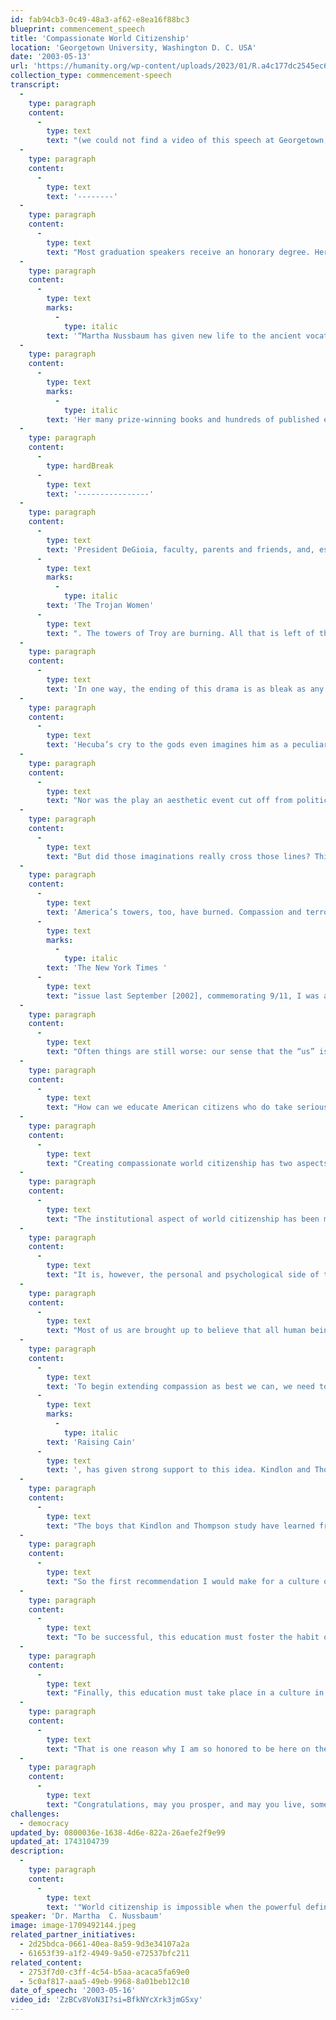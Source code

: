 ```yaml
---
id: fab94cb3-0c49-48a3-af62-e8ea16f88bc3
blueprint: commencement_speech
title: 'Compassionate World Citizenship'
location: 'Georgetown University, Washington D. C. USA'
date: '2003-05-13'
url: 'https://humanity.org/wp-content/uploads/2023/01/R.a4c177dc2545ec679792303d0839e245.jpeg'
collection_type: commencement-speech
transcript:
  -
    type: paragraph
    content:
      -
        type: text
        text: "(we could not find a video of this speech at Georgetown, so we substituted one she gave two years later at UNC Asheville. It's almost as good!)"
  -
    type: paragraph
    content:
      -
        type: text
        text: '--------'
  -
    type: paragraph
    content:
      -
        type: text
        text: "Most graduation speakers receive an honorary degree. Here  --  as a deeply inspiring example of how those introductions often are phrased  --  is Georgetown's introduction of Dr. Nussbaum:"
  -
    type: paragraph
    content:
      -
        type: text
        marks:
          -
            type: italic
        text: '“Martha Nussbaum has given new life to the ancient vocation of the philosopher, understood as a thinker who both pursues deep questions about justice and the good and defends humanity’s highest ideals in the public forum. She has helped us see that the greatest human goods are fragile; that our emotions of love and loss, and their narrative depiction in literature, rightly record this fact; and that the capabilities for living a good human life of the most fragile and vulnerable among us, the women and children of the developing world, deserve shelter and support from their governments and from us all. Although critical of the Stoics’ assessment of our emotions, she has become a premier defender of the cosmopolitan ideal, which has come down to us from the Stoics via Immanuel Kant. Like her beloved Aristotle, Professor Nussbaum does not shrink from examining all sides of human nature. Chided for spending his time studying the movement and digestion of shellfish, Aristotle responded that ‘in every natural thing there is something wonderful.’ Having told us that story, Professor Nussbaum has gone on to examine all of humanity’s wonderful aspects, from our most sublime to what it is that we consider shameful and disgusting.'
  -
    type: paragraph
    content:
      -
        type: text
        marks:
          -
            type: italic
        text: 'Her many prize-winning books and hundreds of published essays cover topics from cosmopolitanism to cloning, from Aristotle’s Movement of Animals to Orwell’s 1984. She has contributed greatly to our understanding of the ideal of liberal education with her book, Cultivating Humanity, winner in 2002 of the Grawemeyer Award in Education. In a forthcoming work, Hiding from Humanity: Disgust, Shame, and the Law – depending on how one counts, perhaps her eleventh book – she examines how disgust and shame themselves can reflect and distort our moral judgment. For her contributions to the study of the ancients, which help us understand ourselves; for her inspired engagement with the full range of human artistic and literary achievement and her insistence on showing us how philosophy can learn from poetry; and for her passionate commitment to understanding and bettering the plight of the least fortunate, Georgetown University is proud to confer upon Martha C. Nussbaum the degree of Doctor of Humane Letters, honoris causa.”'
  -
    type: paragraph
    content:
      -
        type: hardBreak
      -
        type: text
        text: '----------------'
  -
    type: paragraph
    content:
      -
        type: text
        text: 'President DeGioia, faculty, parents and friends, and, especially, graduates: On this day of celebration, I want to ask you to pause for a minute, and to think of the ending of a tragic drama, Euripides’ '
      -
        type: text
        marks:
          -
            type: italic
        text: 'The Trojan Women'
      -
        type: text
        text: ". The towers of Troy are burning. All that is left of the once-proud city is a group of ragged women, bound for slavery, their husbands dead in battle, their sons murdered by the conquering Greeks, their daughters raped. Hecuba their queen invokes the king of the gods, using, remarkably, the language of democratic citizenship: “Son of Kronus, Council-President of Troy, father who gave us birth, do you see these undeserved sufferings that your Trojan people bear?” The Chorus answers grimly, “He sees, and yet the great city is no city. It has perished, and Troy exists no longer.” A little later, Hecuba and the Chorus conclude that the very name of their land has been wiped\_out."
  -
    type: paragraph
    content:
      -
        type: text
        text: 'In one way, the ending of this drama is as bleak as any in the history of tragic drama. Death, rape, slavery, fire destroying the towers, the city’s very name effaced from the record of history by rapacious and murderous Greeks. And yet, of course, it did not happen that way, not exactly. For the story of Troy’s fall is being enacted, some six hundred years after the event, by a company of Greek actors, in the Greek language of a Greek poet, in the presence of all the adult citizens of Athens, most powerful of Greek cities.'
  -
    type: paragraph
    content:
      -
        type: text
        text: 'Hecuba’s cry to the gods even imagines him as a peculiarly Athenian type of civic official, president of the city council. So the name of the land didn’t get wiped out after all. The imaginations of the conquerors were haunted by it, transmitted it, and mourn it. Obsessively their arts repeat the events of long-ago destruction, typically inviting, as here, the audience’s compassion for the women of Troy and blame for their assailants. In its very structure the play makes a claim for the moral value of compassionate imagining, as it asks its audience to partake in the terror of a burning city, of murder and rape and slavery. Insofar as members of the audience are engaged by this drama, feeling fear and grief for the conquered city, they demonstrate the ability of compassion to cross lines of time, place, and nation – and also, in the case of most of the audience, the line of sex, perhaps more difficult yet to cross.'
  -
    type: paragraph
    content:
      -
        type: text
        text: "Nor was the play an aesthetic event cut off from political reality. The dramatic festivals of Athens were sacred festivals strongly connected to the idea of democratic deliberation,\_and the plays of Euripides were particularly well known for their engagement with contemporary events. In this case, the audience that watched The Trojan Women had recently voted to put to death the men of the rebellious colony of Melos and to enslave the women and children. Euripides invites them to contemplate the real human meaning of their actions. Compassion for the women of Troy should at least cause moral unease, reminding Athenians of the full and equal humanity of people who live in distant places, their fully human capacity for\_suffering."
  -
    type: paragraph
    content:
      -
        type: text
        text: "But did those imaginations really cross those lines? Think again of that invocation of Zeus. Trojans, if they worshipped Zeus as king of gods at all, surely did not refer to him as the president of the city council. The term prytanis is an Athenian legal term, completely unknown elsewhere. So it would appear that Hecuba is not a Trojan but a Greek. Her imagination is a Greek democratic (and mostly male) imagination. Maybe that’s a good thing, in the sense that the audience is surely invited to view her as their fellow and equal. But it still should give us pause. Did compassion really enable those Greeks to reach out and think about the real humanity of others, or did it stop short, allowing them to reaffirm the essential Greekness of everything that’s human? They are just us, and we are the ones who suffer humanly. Not those other ones, over in\_Melos."
  -
    type: paragraph
    content:
      -
        type: text
        text: 'America’s towers, too, have burned. Compassion and terror are in the fabric of our lives. And now, like the Athenians, we must grapple with the fact that we have caused devastation in foreign lands. In the lives of Americans since 9/11, we do see evidence of the good work of compassion, as Americans make real to themselves the sufferings of many different people whom they never would otherwise have thought about: bereaved families of so many national and ethnic origins, even, sometimes, Arab-Americans who have suffered unfairly from airport searches and other types of mistreatment. Sometimes our compassion even crosses the national boundary. Tragedy led many people to a new awareness of the sufferings of the women of Afghanistan, and now many of us have compassion for the people of Iraq. All too often, however, the nation is the stopping place. In '
      -
        type: text
        marks:
          -
            type: italic
        text: 'The New York Times '
      -
        type: text
        text: "issue last September [2002], commemorating 9/11, I was asked to comment on how America has changed. I wrote that Americans are becoming more curious and at least a little more knowledgeable about problems of poverty and lack of education in other parts of the world. But when my piece came out, it was on a page with about 20 other pieces, not one of which mentioned any other nation but the U. S., thus casting grave doubt, at least, on my optimistic\_contention."
  -
    type: paragraph
    content:
      -
        type: text
        text: "Often things are still worse: our sense that the “us” is all that matters can easily flip over into a demonizing of an imagined “them”, a group of outsiders who are imagined as enemies of the invulnerability and the pride of the all-important “us.” Just as parents’ compassion for their own children can all too easily slide into an attitude that promotes the defeat of other people’s children, so too with patriotism: compassion for our fellow Americans can all too easily slide over into an attitude that wants America to come out on top, defeating or subordinating other peoples or nations. Such attitudes have played an unfortunate role in much of the rhetoric surrounding the war with Iraq. We have been encouraged to be like sports fans cheering for our team, rather than as responsible world citizens trying to achieve a cooperative solution to our\_problems."
  -
    type: paragraph
    content:
      -
        type: text
        text: "How can we educate American citizens who do take seriously the reality of lives outside America, and who think of their own citizenship and its duties accordingly? Citizens who are not simply Americans, but citizens of the entire world, committed to both compassion and justice for the millions who suffer, not only from war, but from daily preventable tragedies such as malnutrition and disease? A child born in the\_U. S.\_today has life expectancy at birth of 78.6 years. A child born in Sierra Leone has life expectancy at birth of 38 years. In some African nations, 40% of the population is\_HIV\_positive, a situation perpetuated by the absence of affordable medications and suitable health infrastructure. In approximately one third of the world’s nations, less than 50% of women can read and write, a situation perpetuated by the inaction of multi-national corporations, who typically view young lives as instruments for gain, and who feel no responsibility to create educational opportunities and health care for their workforce. How can we educate American citizens who think responsibly about such problems, and America’s role in forming a world community to work on their\_solution?"
  -
    type: paragraph
    content:
      -
        type: text
        text: "Creating compassionate world citizenship has two aspects, the institutional and the personal. These must be cultivated at the same time, and they must reinforce one another. We will not get decent public attitudes without institutions that nourish the thoughts of inclusive world citizenship. But we also will not sustain those institutions, if we do not work to produce an expanded compassion in people, so that they make real to themselves the suffering of people at a\_distance."
  -
    type: paragraph
    content:
      -
        type: text
        text: "The institutional aspect of world citizenship has been much discussed, and though my proposals here go very much against the grain of the present administration and its public policies, they are familiar, and therefore can be stated briefly. We should base all our dealings with other nations on the recognition that there are binding moral norms that link us all into an international society. We should work to formalize those norms through international institutions, such as the United Nations, the International Labor Organization, the World Criminal Court, multinational alliances of many kinds, and binding agreements in areas such as environment, sex equality, and the rights of children. I believe we should not aim at a world state, and that global institutions should remain plural and decentralized, in order to protect national sovereignty, an important part of people’s right to freedom and self-determination. Nonetheless, we should work to strengthen the international institutions we already have, and to create others in particular areas. We should support these institutions with a true respect for the opinions of those who differ with us. That none of these goals is currently realized in our nation’s foreign policy, skeptical as it is of moral norms, of alliances, and of any interests outside of\_U.S.\_power, should be all too\_obvious."
  -
    type: paragraph
    content:
      -
        type: text
        text: "It is, however, the personal and psychological side of the issue on which I want to focus for the remainder of these brief remarks. Compassion is an emotion rooted, probably, in our biological heritage. But this history does not mean that compassion is devoid of thought. In fact, as Aristotle argued long ago, human compassion standardly requires three thoughts: that a serious bad thing has happened to someone else; that this bad event was not (or not entirely) the person’s own fault; and that we ourselves are vulnerable in similar ways. Thus compassion forms a psychological link between our own self-interest and the reality of another person’s good or ill. For that reason it is a morally valuable emotion – when it gets things right. Often, however, the thoughts involved in the emotion, and therefore the emotion itself, go astray, failing to link people at a distance to one’s own current possibilities and vulnerabilities. (Rousseau said that kings don’t feel compassion for their subjects because they count on never being human, subject to the vicissitudes of life.) These errors are likely to be built into the nature of compassion as it develops in childhood: we form intense attachments to the local first, and only gradually learn to have compassion for people who are outside our immediate circle. For many Americans, that expansion of concern stops at the national\_boundary."
  -
    type: paragraph
    content:
      -
        type: text
        text: "Most of us are brought up to believe that all human beings have equal worth. At least the world’s major religions and most secular philosophies tell us so. But our emotions don’t believe it. We mourn for those we know, not for those we don’t know. And most of us feel deep emotions about America, emotions we don’t feel about India, or Russia, or Rwanda. In and of itself, this narrowness of our emotional lives is probably acceptable and maybe even good. We need to built outward from meanings we understand, or else our moral life would be empty of urgency. Aristotle long ago said, plausibly, that the citizens in Plato’s ideal city, asked to care for all citizens equally, would actually care for none, since care is learned in small groups with their more intense attachments. Without families and their intense loyalties, we will have, he says, a “watery” kind of care all round. Nonetheless, when we observe how narrow and partisan our compassion usually is, we must ask how it can be educated and extended, so that the equal worth of all human beings becomes a stable psychological reality for\_us."
  -
    type: paragraph
    content:
      -
        type: text
        text: 'To begin extending compassion as best we can, we need to ask how and why local loyalties and attachments come to take in some instances an especially virulent and aggressive form, militating against a more general sympathy. I would suggest that one problem we particularly need to watch out for is a type of pathological narcissism in which the person demands complete control over all the sources of good, and a complete self-sufficiency in consequence. This pathology occurs repeatedly in human life, but perhaps it occurs with particular regularity in America, where young people are brought up to think that they are part of a nation that is on top of the world, and that they should expect to be completely in control of everything important in their lives, in consequence. Recent studies of troubled teens in America, particularly the impressive work of Dan Kindlon and Michael Thompson, in their book '
      -
        type: text
        marks:
          -
            type: italic
        text: 'Raising Cain'
      -
        type: text
        text: ', has given strong support to this idea. Kindlon and Thompson focus on boys, and they do believe that the problems they bring to light have a gendered aspect, but they are also signs of more general cultural problems.'
  -
    type: paragraph
    content:
      -
        type: text
        text: "The boys that Kindlon and Thompson study have learned from their culture that real men should be controlling, self-sufficient, dominant. They should never have, and certainly never admit to, fear and weakness. The consequence of this deformed expectation, Kindlon and Thompson show, is that these boys come to lack an understanding of their own vulnerabilities, needs and fears, weaknesses that all human beings share. They lack the language in which to characterize their own inner world, and they are by the same token clumsy interpreters of the emotions and inner lives of others. This emotional illiteracy is closely connected to aggression, as fear is turned outward, with little real understanding of the meaning of aggressive words and acts for the feelings of others. It is more than a little unfortunate that the foreign policy of our nation is at times expressed, today, in terms that reinforce these pathologies: we won’t let anyone threaten our preeminence, we’ll strike first against them,\_etc."
  -
    type: paragraph
    content:
      -
        type: text
        text: "So the first recommendation I would make for a culture of extended compassion is one that was also made by Rousseau. It is, that an education in common human weakness and vulnerability should be a very profound part of the education of all young people. Especially when they are at the crucial time when they are on the verge of adulthood, young people should learn to be tragic spectators, and to understand with increasing subtlety and responsiveness the predicaments to which human life is prone. Through stories and dramas, history, film, the study of philosophical and religious ethics, and the study of the global economic system, they should get the habit of decoding the suffering of another, and this decoding should deliberately lead them into lives both near and\_far."
  -
    type: paragraph
    content:
      -
        type: text
        text: "To be successful, this education must foster the habit of critical thinking, rooting out the inconsistencies of self-serving ethical thought; this suggests a key role for religious and secular philosophy. And it must also nourish the imagination; this suggests a key role for the arts. Third, it must offer much more knowledge of the world: the major world religions, economic conditions in developing countries, the deprivations with which a large proportion of the world’s people live from day to\_day."
  -
    type: paragraph
    content:
      -
        type: text
        text: "Finally, this education must take place in a culture in which materialism and greed are powerfully and pervasively criticized. World citizenship is impossible when the powerful define their humanity in terms of possessions, rather than the goods of the soul. As the Greek philosophers long ago remarked, the goods of the soul are such that we can all strive toward them harmoniously: one person’s attainment of them reinforces, and does not undermine another’s. Material goods, by contrast, always cause conflict, especially when the goal is limitless accumulation, not merely sustenance. So world citizenship, and the compassion that supports it, must be built on the goods of the\_soul."
  -
    type: paragraph
    content:
      -
        type: text
        text: "That is one reason why I am so honored to be here on the campus of America’s oldest and most distinguished Catholic university, and why I typically feel so much at home when I lecture in Catholic universities: because there is a shared understanding that the soul comes first, and that possessions are tools. That understanding (which is also formative in my own religion) is a non-negotiable basis for compassionate citizenship in today’s world. Are such ideas understood in our government? Not fully, I believe, even though our leadership portrays itself as Christian. On this day of celebration, let Hecuba’s cry for compassion and justice echo in our hearts, calling us to a life that challenges entrenched complacency and greed, and the violence that so often grows out of that greed, working against the recalcitrance of the world to make compassionate citizenship not just an ideal but a\_reality."
  -
    type: paragraph
    content:
      -
        type: text
        text: "Congratulations, may you prosper, and may you live, some day, in a world of justice for\_all."
challenges:
  - democracy
updated_by: 0800036e-1638-4d6e-822a-26aefe2f9e99
updated_at: 1743104739
description:
  -
    type: paragraph
    content:
      -
        type: text
        text: '"World citizenship is impossible when the powerful define their humanity in terms of possessions, rather than the goods of the soul. As the Greek philosophers long ago remarked, the goods of the soul are such that we can all strive toward them harmoniously: one person’s attainment of them...does not undermine another’s. Material goods, by contrast, always cause conflict, especially when the goal is limitless accumulation not merely sustenance."'
speaker: 'Dr. Martha  C. Nussbaum'
image: image-1709492144.jpeg
related_partner_initiatives:
  - 2d25bdca-0661-40ea-8a59-9d3e34107a2a
  - 61653f39-a1f2-4949-9a50-e72537bfc211
related_content:
  - 2753f7d0-c3ff-4c54-b5aa-acaca5fa69e0
  - 5c0af817-aaa5-49eb-9968-8a01beb12c10
date_of_speech: '2003-05-16'
video_id: 'ZzBCv8VoN3I?si=BfkNYcXrk3jmGSxy'
---
```

